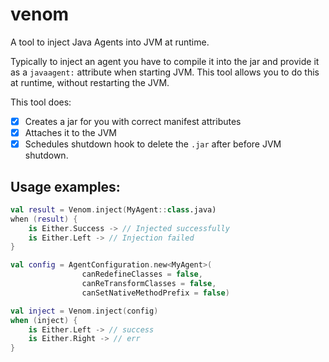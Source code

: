# venom

A tool to inject Java Agents into JVM at runtime.

Typically to inject an agent you have to compile it into the jar and provide
it as a `javaagent:` attribute when starting JVM. This tool allows you to
do this at runtime, without restarting the JVM.

This tool does:

- [x] Creates a jar for you with correct manifest attributes
- [x] Attaches it to the JVM
- [x] Schedules shutdown hook to delete the `.jar` after before JVM shutdown.

## Usage examples:

```kotlin
val result = Venom.inject(MyAgent::class.java)
when (result) {
    is Either.Success -> // Injected successfully
    is Either.Left -> // Injection failed
}
```


```kotlin
val config = AgentConfiguration.new<MyAgent>(
                canRedefineClasses = false,
                canReTransformClasses = false,
                canSetNativeMethodPrefix = false)

val inject = Venom.inject(config)
when (inject) {
    is Either.Left -> // success
    is Either.Right -> // err
}
```
